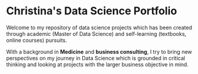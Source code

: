 # Christina's Data Science Portfolio
Welcome to my repository of data science projects which has been created through academic (Master of Data Science) and self-learning (textbooks, online courses) pursuits. 

With a background in **Medicine** and **business consulting**, I try to bring new perspectives on my journey in Data Science which is grounded in critical thinking and looking at projects with the larger business objective in mind.




